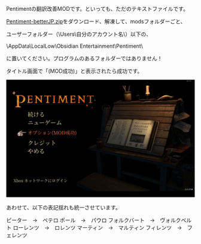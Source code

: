 Pentimentの翻訳改善MODです。といっても、ただのテキストファイルです。

[Pentiment-betterJP.zip](https://github.com/youkoseki/pentiment-betterjp/raw/main/Pentiment-betterJP.zip)をダウンロード、解凍して、modsフォルダーごと、

ユーザーフォルダー（\Users\自分のアカウント名\）以下の、

\AppData\LocalLow\Obsidian Entertainment\Pentiment\

に置いてください。プログラムのあるフォルダーではありません！

タイトル画面で「(MOD成功)」と表示されたら成功です。

![test image](title_screen.jpg)

あわせて、以下の表記揺れも統一させています。

ピーター　→　ペテロ
ポール　→　パウロ
フォルクバート　→　ヴォルクベルト
ローレンツ　→　ロレンツ
マーティン　→　マルティン
フィレンツ　→　フェレンツ